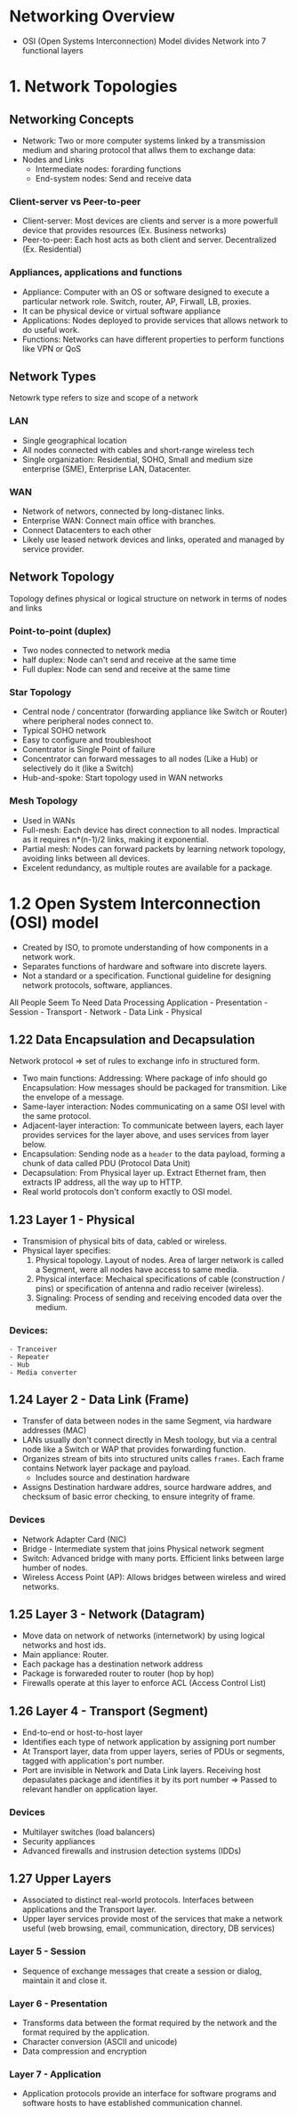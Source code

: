 
# Networking Overview
- OSI (Open Systems Interconnection) Model divides Network into 7 functional layers

# 1. Network Topologies

## Networking Concepts
- Network: Two or more computer systems linked by a transmission medium and sharing protocol that allws them to exchange data: 
- Nodes and Links
    - Intermediate nodes: forarding functions
    - End-system nodes: Send and receive data

### Client-server vs Peer-to-peer
- Client-server: Most devices are clients and server is a more powerfull device that provides resources (Ex. Business networks)
- Peer-to-peer: Each host acts as both client and server. Decentralized (Ex. Residential)

### Appliances, applications and functions
- Appliance: Computer with an OS or software designed to execute a particular network role. Switch, router, AP, Firwall, LB, proxies.
- It can be physical device or virtual software appliance
- Applications: Nodes deployed to provide services that allows network to do useful work.
- Functions: Networks can have different properties to perform functions like VPN or QoS

## Network Types
Netowrk type refers to size and scope of a network

### LAN
- Single geographical location
- All nodes connected with cables and short-range wireless tech
- Single organization: Residential, SOHO, Small and medium size enterprise (SME), Enterprise LAN, Datacenter.

### WAN
- Network of networs, connected by long-distanec links.
- Enterprise WAN: Connect main office with branches.
- Connect Datacenters to each other
- Likely use leased network devices and links, operated and managed by service provider.

## Network Topology
Topology defines physical or logical structure on network in terms of nodes and links

### Point-to-point (duplex)
- Two nodes connected to network media
- half duplex: Node can't send and receive at the same time
- Full duplex: Node can send and receive at the same time

### Star Topology
- Central node / concentrator (forwarding appliance like Switch or Router) where peripheral nodes connect to.
- Typical SOHO network
- Easy to configure and troubleshoot
- Conentrator is Single Point of failure
- Concentrator can forward messages to all nodes (Like a Hub) or selectively do it (like a Switch)
- Hub-and-spoke: Start topology used in WAN networks

### Mesh Topology
- Used in WANs
- Full-mesh: Each device has direct connection to all nodes. Impractical as it requires n*(n-1)/2 links, making it exponential.
- Partial mesh: Nodes can forward packets by learning network topology, avoiding links between all devices.
- Excelent redundancy, as multiple routes are available for a package.

# 1.2 Open System Interconnection (OSI) model
- Created by ISO, to promote understanding of how components in a network work.
- Separates functions of hardware and software into discrete layers.
- Not a standard or a specification. Functional guideline for designing network protocols, software, appliances.

All People Seem To Need Data Processing
Application - Presentation - Session - Transport - Network - Data Link - Physical

## 1.22 Data Encapsulation and Decapsulation

Network protocol => set of rules to exchange info in structured form.
- Two main functions: 
    Addressing: Where package of info should go
    Encapsulation: How messages should be packaged for transmition. Like the envelope of a message. 
- Same-layer interaction: Nodes communicating on a same OSI level with the same protocol.
- Adjacent-layer interaction: To communicate between layers, each layer provides services for the layer above, and uses services from layer below.
- Encapsulation: Sending node as a `header` to the data payload, forming a chunk of data called PDU (Protocol Data Unit) 
- Decapsulation: From Physical layer up. Extract Ethernet fram, then extracts IP address, all the way up to HTTP.
- Real world protocols don't conform exactly to OSI model.

## 1.23 Layer 1 - Physical
- Transmision of physical bits of data, cabled or wireless.
- Physical layer specifies:
    1. Physical topology. Layout of nodes. Area of larger network is called a Segment, were all nodes have access to same media.
    2. Physical interface: Mechaical specifications of cable (construction / pins) or specification of antenna and radio receiver (wireless).
    3. Signaling: Process of sending and receiving encoded data over the medium.

### Devices:
    - Tranceiver
    - Repeater
    - Hub
    - Media converter

## 1.24 Layer 2 - Data Link (Frame)
- Transfer of data between nodes in the same Segment, via hardware addresses (MAC)
- LANs usually don't connect directly in Mesh toology, but via a central node like a Switch or WAP that provides forwarding function.
- Organizes stream of bits into structured units calles `frames`. Each frame contains Network layer package and payload.
    - Includes source and destination hardware
- Assigns Destination hardware addres, source hardware addres, and checksum of basic error checking, to ensure integrity of frame.

### Devices
- Network Adapter Card (NIC)
- Bridge - Intermediate system that joins Physical network segment
- Switch: Advanced bridge with many ports. Efficient links between large humber of nodes.
- Wireless Access Point (AP): Allows bridges between wireless and wired networks.

## 1.25 Layer 3 - Network (Datagram)
- Move data on network of networks (internetwork) by using logical networks and host ids.
- Main appliance: Router.
- Each package has a destination network address
- Package is forwareded router to router (hop by hop)
- Firewalls operate at this layer to enforce ACL (Access Control List)

## 1.26 Layer 4 - Transport (Segment)
- End-to-end or host-to-host layer
- Identifies each type of network application by assigning port number
- At Transport layer, data from upper layers, series of PDUs or segments, tagged with application's port number.
- Port are invisible in Network and Data Link layers. Receiving host depasulates package and identifies it by its port number => Passed to relevant handler on application layer.

### Devices
- Multilayer switches (load balancers)
- Security appliances
- Advanced firewalls and instrusion detection systems (IDDs)

## 1.27 Upper Layers
- Associated to distinct real-world protocols. Interfaces between applications and the Transport layer.
- Upper layer services provide most of the services that make a network useful (web browsing, email, communication, directory, DB services)

### Layer 5 - Session
- Sequence of exchange messages that create a session or dialog, maintain it and close it.

### Layer 6 - Presentation
- Transforms data between the format required by the network and the format required by the application.
- Character conversion (ASCII and unicode)
- Data compression and encryption

### Layer 7 - Application
- Application protocols provide an interface for software programs and software hosts to have established communication channel.
